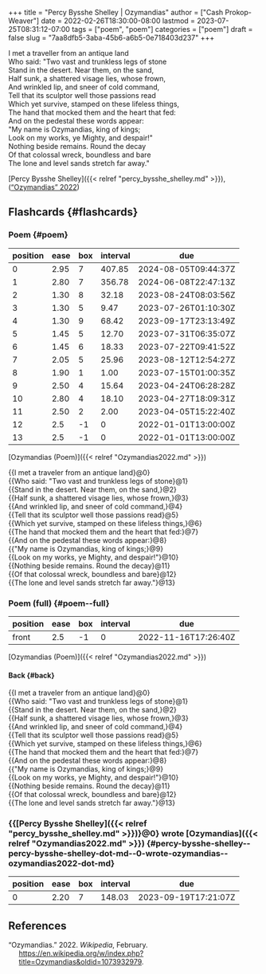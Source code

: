 +++
title = "Percy Bysshe Shelley | Ozymandias"
author = ["Cash Prokop-Weaver"]
date = 2022-02-26T18:30:00-08:00
lastmod = 2023-07-25T08:31:12-07:00
tags = ["poem", "poem"]
categories = ["poem"]
draft = false
slug = "7aa8dfb5-3aba-45b6-a6b5-0e718403d237"
+++

<div class="verse">

I met a traveller from an antique land<br />
Who said: "Two vast and trunkless legs of stone<br />
Stand in the desert. Near them, on the sand,<br />
Half sunk, a shattered visage lies, whose frown,<br />
And wrinkled lip, and sneer of cold command,<br />
Tell that its sculptor well those passions read<br />
Which yet survive, stamped on these lifeless things,<br />
The hand that mocked them and the heart that fed:<br />
And on the pedestal these words appear:<br />
"My name is Ozymandias, king of kings;<br />
Look on my works, ye Mighty, and despair!"<br />
Nothing beside remains. Round the decay<br />
Of that colossal wreck, boundless and bare<br />
The lone and level sands stretch far away."<br />

</div>

[Percy Bysshe Shelley]({{< relref "percy_bysshe_shelley.md" >}}), (<a href="#citeproc_bib_item_1">“Ozymandias” 2022</a>)


## Flashcards {#flashcards}


### Poem {#poem}

| position | ease | box | interval | due                  |
|----------|------|-----|----------|----------------------|
| 0        | 2.95 | 7   | 407.85   | 2024-08-05T09:44:37Z |
| 1        | 2.80 | 7   | 356.78   | 2024-06-08T22:47:13Z |
| 2        | 1.30 | 8   | 32.18    | 2023-08-24T08:03:56Z |
| 3        | 1.30 | 5   | 9.47     | 2023-07-26T01:10:30Z |
| 4        | 1.30 | 9   | 68.42    | 2023-09-17T23:13:49Z |
| 5        | 1.45 | 5   | 12.70    | 2023-07-31T06:35:07Z |
| 6        | 1.45 | 6   | 18.33    | 2023-07-22T09:41:52Z |
| 7        | 2.05 | 5   | 25.96    | 2023-08-12T12:54:27Z |
| 8        | 1.90 | 1   | 1.00     | 2023-07-15T01:00:35Z |
| 9        | 2.50 | 4   | 15.64    | 2023-04-24T06:28:28Z |
| 10       | 2.80 | 4   | 18.10    | 2023-04-27T18:09:31Z |
| 11       | 2.50 | 2   | 2.00     | 2023-04-05T15:22:40Z |
| 12       | 2.5  | -1  | 0        | 2022-01-01T13:00:00Z |
| 13       | 2.5  | -1  | 0        | 2022-01-01T13:00:00Z |

[Ozymandias (Poem)]({{< relref "Ozymandias2022.md" >}})

<div class="verse">

{{I met a traveler from an antique land}@0}<br />
{{Who said: "Two vast and trunkless legs of stone}@1}<br />
{{Stand in the desert. Near them, on the sand,}@2}<br />
{{Half sunk, a shattered visage lies, whose frown,}@3}<br />
{{And wrinkled lip, and sneer of cold command,}@4}<br />
{{Tell that its sculptor well those passions read}@5}<br />
{{Which yet survive, stamped on these lifeless things,}@6}<br />
{{The hand that mocked them and the heart that fed:}@7}<br />
{{And on the pedestal these words appear:}@8}<br />
{{"My name is Ozymandias, king of kings;}@9}<br />
{{Look on my works, ye Mighty, and despair!"}@10}<br />
{{Nothing beside remains. Round the decay}@11}<br />
{{Of that colossal wreck, boundless and bare}@12}<br />
{{The lone and level sands stretch far away."}@13}<br />

</div>


### Poem (full) {#poem--full}

| position | ease | box | interval | due                  |
|----------|------|-----|----------|----------------------|
| front    | 2.5  | -1  | 0        | 2022-11-16T17:26:40Z |

[Ozymandias (Poem)]({{< relref "Ozymandias2022.md" >}})


#### Back {#back}

<div class="verse">

{{I met a traveler from an antique land}@0}<br />
{{Who said: "Two vast and trunkless legs of stone}@1}<br />
{{Stand in the desert. Near them, on the sand,}@2}<br />
{{Half sunk, a shattered visage lies, whose frown,}@3}<br />
{{And wrinkled lip, and sneer of cold command,}@4}<br />
{{Tell that its sculptor well those passions read}@5}<br />
{{Which yet survive, stamped on these lifeless things,}@6}<br />
{{The hand that mocked them and the heart that fed:}@7}<br />
{{And on the pedestal these words appear:}@8}<br />
{{"My name is Ozymandias, king of kings;}@9}<br />
{{Look on my works, ye Mighty, and despair!"}@10}<br />
{{Nothing beside remains. Round the decay}@11}<br />
{{Of that colossal wreck, boundless and bare}@12}<br />
{{The lone and level sands stretch far away."}@13}<br />

</div>


### {{[Percy Bysshe Shelley]({{< relref "percy_bysshe_shelley.md" >}})}@0} wrote [Ozymandias]({{< relref "Ozymandias2022.md" >}}) {#percy-bysshe-shelley--percy-bysshe-shelley-dot-md--0-wrote-ozymandias--ozymandias2022-dot-md}

| position | ease | box | interval | due                  |
|----------|------|-----|----------|----------------------|
| 0        | 2.20 | 7   | 148.03   | 2023-09-19T17:21:07Z |

## References

<style>.csl-entry{text-indent: -1.5em; margin-left: 1.5em;}</style><div class="csl-bib-body">
  <div class="csl-entry"><a id="citeproc_bib_item_1"></a>“Ozymandias.” 2022. <i>Wikipedia</i>, February. <a href="https://en.wikipedia.org/w/index.php?title=Ozymandias&oldid=1073932979">https://en.wikipedia.org/w/index.php?title=Ozymandias&#38;oldid=1073932979</a>.</div>
</div>
